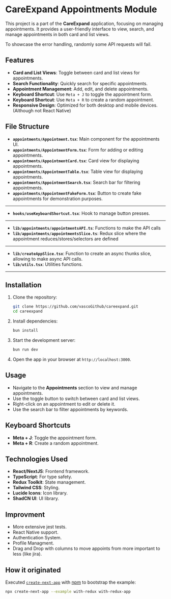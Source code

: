 # CareExpand Appointments Module

This project is a part of the **CareExpand** application, focusing on managing appointments. It provides a user-friendly interface to view, search, and manage appointments in both card and list views.

To showcase the error handling, randomly some API requests will fail.

## Features

- **Card and List Views**: Toggle between card and list views for appointments.
- **Search Functionality**: Quickly search for specific appointments.
- **Appointment Management**: Add, edit, and delete appointments.
- **Keyboard Shortcut**: Use `Meta + J` to toggle the appointment form.
- **Keyboard Shortcut**: Use `Meta + R` to create a random appointment.
- **Responsive Design**: Optimized for both desktop and mobile devices. (Although not React Native)

## File Structure

- **`appointments/Appointment.tsx`**: Main component for the appointments UI.
- **`appointments/AppointmentForm.tsx`**: Form for adding or editing appointments.
- **`appointments/AppointmentCard.tsx`**: Card view for displaying appointments.
- **`appointments/AppointmentTable.tsx`**: Table view for displaying appointments.
- **`appointments/AppointmentSearch.tsx`**: Search bar for filtering appointments.
- **`appointments/AppointmentFakeForm.tsx`**: Button to create fake appointments for demonstration purposes.
---
- **`hooks/useKeyboardShortcut.tsx`**: Hook to manage button presses.
---
- **`lib/appointments/appointmentsAPI.ts`**: Functions to make the API calls
- **`lib/appointments/appointmentsSlice.ts`**: Redux slice where the appointment reduces/stores/selectors are defined
---

- **`lib/createAppSlice.tsx`**: Function to create an async thunks slice, allowing to make async API calls.
- **`lib/utils.tsx`**: Utilities functions.
---


## Installation

1. Clone the repository:
   ```bash
   git clone https://github.com/vascoGithub/careexpand.git
   cd careexpand
   ```

2. Install dependencies:
   ```bash
   bun install
   ```

3. Start the development server:
   ```bash
   bun run dev
   ```

4. Open the app in your browser at `http://localhost:3000`.

## Usage

- Navigate to the **Appointments** section to view and manage appointments.
- Use the toggle button to switch between card and list views.
- Right-click on an appointment to edit or delete it.
- Use the search bar to filter appointments by keywords.

## Keyboard Shortcuts

- **Meta + J**: Toggle the appointment form.
- **Meta + R**: Create a random appointment.

## Technologies Used

- **React/NextJS**: Frontend framework.
- **TypeScript**: For type safety.
- **Redux Toolkit**: State management.
- **Tailwind CSS**: Styling.
- **Lucide Icons**: Icon library.
- **ShadCN UI**: UI library.

## Improvment

   - More extensive jest tests.
   - React Native support.
   - Authentication System.
   - Profile Managment.
   - Drag and Drop with columns to move appoints from more important to less (like jira).

## How it originated

Executed [`create-next-app`](https://github.com/vercel/next.js/tree/canary/packages/create-next-app) with [npm](https://docs.npmjs.com/cli/init) to bootstrap the example:

```bash
npx create-next-app --example with-redux with-redux-app
```